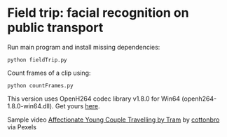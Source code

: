 # Field trip: facial recognition on public transport

Run main program and install missing dependencies:
```
python fieldTrip.py
```

Count frames of a clip using:
```
python countFrames.py
```

This version uses OpenH264 codec library v1.8.0 for Win64 (openh264-1.8.0-win64.dll). Get yours [here](https://github.com/cisco/openh264/releases).

Sample video [Affectionate Young Couple Travelling by Tram](https://www.pexels.com/video/affectionate-young-couple-travelling-by-tram-5711968/) by [cottonbro](https://www.pexels.com/@cottonbro/) via Pexels 

